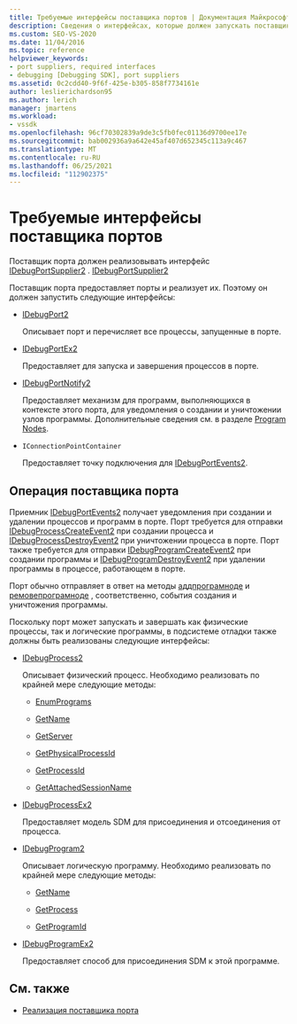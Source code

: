```yaml
---
title: Требуемые интерфейсы поставщика портов | Документация Майкрософт
description: Сведения о интерфейсах, которые должен запускать поставщик порта. Поставщик порта предоставляет порты и реализует их.
ms.custom: SEO-VS-2020
ms.date: 11/04/2016
ms.topic: reference
helpviewer_keywords:
- port suppliers, required interfaces
- debugging [Debugging SDK], port suppliers
ms.assetid: 0c2cdd40-9f6f-425e-b305-858f7734161e
author: leslierichardson95
ms.author: lerich
manager: jmartens
ms.workload:
- vssdk
ms.openlocfilehash: 96cf70302839a9de3c5fb0fec01136d9700ee17e
ms.sourcegitcommit: bab002936a9a642e45af407d652345c113a9c467
ms.translationtype: MT
ms.contentlocale: ru-RU
ms.lasthandoff: 06/25/2021
ms.locfileid: "112902375"
---
```

# <a name="required-port-supplier-interfaces"></a>Требуемые интерфейсы поставщика портов
Поставщик порта должен реализовывать интерфейс [IDebugPortSupplier2](../../extensibility/debugger/reference/idebugportsupplier2.md) . [IDebugPortSupplier2](../../extensibility/debugger/reference/idebugportsupplier2.md)

 Поставщик порта предоставляет порты и реализует их. Поэтому он должен запустить следующие интерфейсы:

- [IDebugPort2](../../extensibility/debugger/reference/idebugport2.md)

  Описывает порт и перечисляет все процессы, запущенные в порте.

- [IDebugPortEx2](../../extensibility/debugger/reference/idebugportex2.md)

  Предоставляет для запуска и завершения процессов в порте.

- [IDebugPortNotify2](../../extensibility/debugger/reference/idebugportnotify2.md)

  Предоставляет механизм для программ, выполняющихся в контексте этого порта, для уведомления о создании и уничтожении узлов программы. Дополнительные сведения см. в разделе [Program Nodes](../../extensibility/debugger/program-nodes.md).

- `IConnectionPointContainer`

  Предоставляет точку подключения для [IDebugPortEvents2](../../extensibility/debugger/reference/idebugportevents2.md).

## <a name="port-supplier-operation"></a>Операция поставщика порта
 Приемник [IDebugPortEvents2](../../extensibility/debugger/reference/idebugportevents2.md) получает уведомления при создании и удалении процессов и программ в порте. Порт требуется для отправки [IDebugProcessCreateEvent2](../../extensibility/debugger/reference/idebugprocesscreateevent2.md) при создании процесса и [IDebugProcessDestroyEvent2](../../extensibility/debugger/reference/idebugprocessdestroyevent2.md) при уничтожении процесса в порте. Порт также требуется для отправки [IDebugProgramCreateEvent2](../../extensibility/debugger/reference/idebugprogramcreateevent2.md) при создании программы и [IDebugProgramDestroyEvent2](../../extensibility/debugger/reference/idebugprogramdestroyevent2.md) при удалении программы в процессе, работающем в порте.

 Порт обычно отправляет в ответ на методы [аддпрограмноде](../../extensibility/debugger/reference/idebugportnotify2-addprogramnode.md) и [ремовепрограмноде](../../extensibility/debugger/reference/idebugportnotify2-removeprogramnode.md) , соответственно, события создания и уничтожения программы.

 Поскольку порт может запускать и завершать как физические процессы, так и логические программы, в подсистеме отладки также должны быть реализованы следующие интерфейсы:

- [IDebugProcess2](../../extensibility/debugger/reference/idebugprocess2.md)

  Описывает физический процесс. Необходимо реализовать по крайней мере следующие методы:

  - [EnumPrograms](../../extensibility/debugger/reference/idebugprocess2-enumprograms.md)

  - [GetName](../../extensibility/debugger/reference/idebugprocess2-getname.md)

  - [GetServer](../../extensibility/debugger/reference/idebugprocess2-getserver.md)

  - [GetPhysicalProcessId](../../extensibility/debugger/reference/idebugprocess2-getphysicalprocessid.md)

  - [GetProcessId](../../extensibility/debugger/reference/idebugprocess2-getprocessid.md)

  - [GetAttachedSessionName](../../extensibility/debugger/reference/idebugprocess2-getattachedsessionname.md)

- [IDebugProcessEx2](../../extensibility/debugger/reference/idebugprocessex2.md)

  Предоставляет модель SDM для присоединения и отсоединения от процесса.

- [IDebugProgram2](../../extensibility/debugger/reference/idebugprogram2.md)

  Описывает логическую программу. Необходимо реализовать по крайней мере следующие методы:

  - [GetName](../../extensibility/debugger/reference/idebugprogram2-getname.md)

  - [GetProcess](../../extensibility/debugger/reference/idebugprogram2-getprocess.md)

  - [GetProgramId](../../extensibility/debugger/reference/idebugprogram2-getprogramid.md)

- [IDebugProgramEx2](../../extensibility/debugger/reference/idebugprogramex2.md)

  Предоставляет способ для присоединения SDM к этой программе.

## <a name="see-also"></a>См. также
- [Реализация поставщика порта](../../extensibility/debugger/implementing-a-port-supplier.md)
